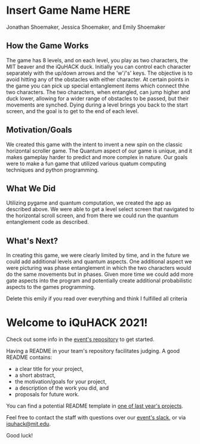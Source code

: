 # Insert Game Name HERE
Jonathan Shoemaker, Jessica Shoemaker, and Emily Shoemaker
## How the Game Works
The game has 8 levels, and on each level, you play as two characters, the MIT beaver and the iQuHACK duck. Initially you can control each character separately with the up/down arrows and the 'w'/'s' keys. The objective is to avoid hitting any of the obstacles with either character. At certain points in the game you can pick up special entanglement items which connect thhe two characters. The two characters, when entangled, can jump higher and duck lower, allowing for a wider range of obstacles to be passed, but their movements are synched. Dying during a level brings you back to the start screen, and the goal is to get to the end of each level.
## Motivation/Goals
We created this game with the intent to invent a new spin on the classic horizontal scroller game. The Quantum aspect of our game is unique, and it makes gameplay harder to predict and more complex in nature. Our goals were to make a fun game that utilized various quatum computing techniques and python programming.
## What We Did
Utilizing pygame and quantum computation, we created the app as described above. We were able to get a level select screen that navigated to the horizontal scroll screen, and from there we could run the quantum entanglement code as described.
## What's Next?
In creating this game, we were clearly limited by time, and in the future we could add additional levels and quantum aspects. One additional aspect we were picturing was phase entanglement in which the two characters would do the same movements but in phases. Given more time we could add more gate aspects into the program and potentially create additional probabilistic aspects to the games programming.

Delete this emily if you read over everything and think I fulfilled all criteria
# Welcome to iQuHACK 2021!
Check out some info in the [event's repository](https://github.com/iQuHACK/2021) to get started.

Having a README in your team's repository facilitates judging. A good README contains:
* a clear title for your project,
* a short abstract,
* the motivation/goals for your project,
* a description of the work you did, and
* proposals for future work.

You can find a potential README template in [one of last year's projects](https://github.com/iQuHACK/QuhacMan).

Feel free to contact the staff with questions over our [event's slack](https://iquhack.slack.com), or via iquhack@mit.edu.

Good luck!
